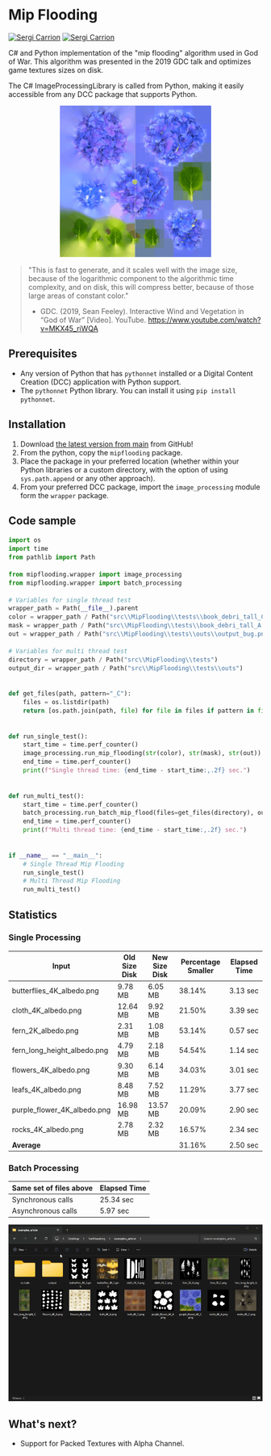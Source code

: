 # Mip Flooding

[![Sergi Carrion](https://img.shields.io/badge/secarri-open%20source-blueviolet.svg)](https://es.linkedin.com/in/secarri)
[![Sergi Carrion](https://img.shields.io/badge/read-article-blue.svg)](https://www.artstation.com/blogs/se_carri/XOBq/the-god-of-war-texture-optimization-algorithm-mip-flooding)

C# and Python implementation of the "mip flooding" algorithm used in God of War. This algorithm was presented in the 2019 GDC talk and optimizes game textures sizes on disk.

The C# ImageProcessingLibrary is called from Python, making it easily accessible from any DCC package that supports Python.
<p align="center">

  <img src="docs/examples/mip_flood_example.gif" width="300" height="300" alt="Texture before and after the mip flooding">

</p>

> "This is fast to generate, and it scales well with the image size, because of the logarithmic component to the algorithmic time complexity, and  on disk, this will compress better, because of those large areas of constant color."
> - GDC. (2019, Sean Feeley). Interactive Wind and Vegetation in “God of War” [Video]. YouTube. https://www.youtube.com/watch?v=MKX45_riWQA

## Prerequisites

-   Any version of Python that has `pythonnet` installed or a Digital Content Creation (DCC) application with Python support.
-   The `pythonnet` Python library. You can install it using `pip install pythonnet`.

## Installation

1. Download [the latest version from main]((https://github.com/secarri/mip_flooding)) from GitHub!
2. From the python, copy the `mipflooding` package.
2. Place the package in your preferred location (whether within your Python libraries or a custom directory, with the option of using `sys.path.append` or any other approach).
3. From your preferred DCC package, import the `image_processing` module form the `wrapper` package.

## Code sample

```python
import os
import time
from pathlib import Path

from mipflooding.wrapper import image_processing
from mipflooding.wrapper import batch_processing

# Variables for single thread test
wrapper_path = Path(__file__).parent
color = wrapper_path / Path("src\\MipFlooding\\tests\\book_debri_tall_C.png")
mask = wrapper_path / Path("src\\MipFlooding\\tests\\book_debri_tall_A.png")
out = wrapper_path / Path("src\\MipFlooding\\tests\\outs\\output_bug.png")

# Variables for multi thread test
directory = wrapper_path / Path("src\\MipFlooding\\tests")
output_dir = wrapper_path / Path("src\\MipFlooding\\tests\\outs")


def get_files(path, pattern="_C"):
    files = os.listdir(path)
    return [os.path.join(path, file) for file in files if pattern in file]


def run_single_test():
    start_time = time.perf_counter()
    image_processing.run_mip_flooding(str(color), str(mask), str(out))
    end_time = time.perf_counter()
    print(f"Single thread time: {end_time - start_time:,.2f} sec.")


def run_multi_test():
    start_time = time.perf_counter()
    batch_processing.run_batch_mip_flood(files=get_files(directory), output_dir=output_dir, max_workers=4)
    end_time = time.perf_counter()
    print(f"Multi thread time: {end_time - start_time:,.2f} sec.")


if __name__ == "__main__":
    # Single Thread Mip Flooding
    run_single_test()
    # Multi Thread Mip Flooding
    run_multi_test()


```
## Statistics

### Single Processing
| Input                       | Old Size Disk | New Size Disk | Percentage Smaller | Elapsed Time |
|-----------------------------|---------------|---------------|--------------------|--------------|
| butterflies_4K_albedo.png   | 9.78 MB       | 6.05 MB       | 38.14%             | 3.13 sec     |
| cloth_4K_albedo.png         | 12.64 MB      | 9.92 MB       | 21.50%             | 3.39 sec     |
| fern_2K_albedo.png          | 2.31 MB       | 1.08 MB       | 53.14%             | 0.57 sec     |
| fern_long_height_albedo.png | 4.79 MB       | 2.18 MB       | 54.54%             | 1.14 sec     |
| flowers_4K_albedo.png       | 9.30 MB       | 6.14 MB       | 34.03%             | 3.01 sec     |
| leafs_4K_albedo.png         | 8.48 MB       | 7.52 MB       | 11.29%             | 3.77 sec     |
| purple_flower_4K_albedo.png | 16.98 MB      | 13.57 MB      | 20.09%             | 2.90 sec     |
| rocks_4K_albedo.png         | 2.78 MB       | 2.32 MB       | 16.57%             | 2.34 sec     |
| **Average**                 |               |               | 31.16%             | 2.50 sec     |

### Batch Processing

| Same set of files above | Elapsed Time |
|-------------------------|--------------|
| Synchronous calls       | 25.34 sec    |
| Asynchronous calls      | 5.97 sec     |

<p align="center">

  <img src="docs/examples/batch_example.gif" width="700" alt="Texture before and after the mip flooding">

</p>

## What's next?
 
* Support for Packed Textures with Alpha Channel.
